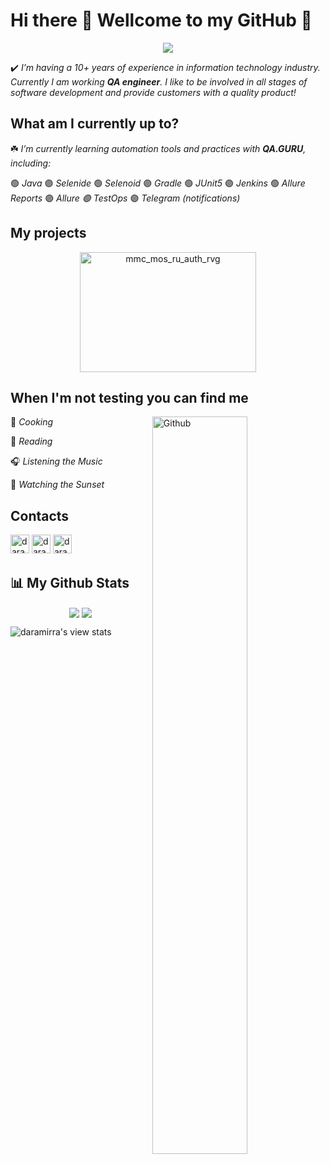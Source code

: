 # Hi there :herb: Wellcome to my GitHub :purple_heart:
<p align="center">
  <img src="https://readme-typing-svg.herokuapp.com?color=9152C0&size=30&center=true&vCenter=true&lines=Daria+Lapshinova;QA+engineer" />
</p>

:heavy_check_mark: *I’m having a 10+ years of experience in information technology industry. Currently I am working **QA engineer**. I like to be involved in all stages of software development and provide customers with a quality product!*

## What am I currently up to?
:shamrock:  *I’m currently learning automation tools and practices with **QA.GURU**, including:*

:green_circle: *Java* :purple_circle: *Selenide* :green_circle: *Selenoid* :purple_circle: *Gradle* :green_circle: *JUnit5* :purple_circle: *Jenkins* :green_circle: *Allure Reports* :purple_circle: *Allure :green_circle: TestOps* :purple_circle: *Telegram (notifications)*

## My projects
<p align="center">
  <a href="https://github.com/daramirra/mmc_mos_ru_auth_rvg"><img title="UI tests" width="282" src="https://denvercoder1-github-readme-stats.vercel.app/api/pin/?username=daramirra&repo=mmc_mos_ru_auth_rvg&theme=buefy&border_color=9152C0&title_color=9152C0&text_color=20793B&icon_color=9152C0&show_icons=false" alt="mmc_mos_ru_auth_rvg"  height="192px" ></a> 
  </p>
  <!--
    <a href="https://github.com/daramirra/mmc_mos_ru_auth_rvg"><img width="282" src="https://denvercoder1-github-readme-stats.vercel.app/api/pin/?username=daramirra&repo=mmc_mos_ru_auth_rvg&theme=buefy&border_color=9152C0&title_color=9152C0&text_color=20793B&icon_color=9152C0&show_icons=false" alt="mmc_mos_ru_auth_rvg"  height="192px" ></a>
    <a href="https://github.com/daramirra/mmc_mos_ru_auth_rvg"><img width="282" src="https://denvercoder1-github-readme-stats.vercel.app/api/pin/?username=daramirra&repo=mmc_mos_ru_auth_rvg&theme=buefy&border_color=9152C0&title_color=9152C0&text_color=20793B&icon_color=9152C0&show_icons=false" alt="mmc_mos_ru_auth_rvg"  height="192px" ></a>
</p>
<p align="left">
  <a href="https://github.com/daramirra?tab=repositories&sort=stargazers"><img alt="All Repositories" title="All Repositories" src="https://custom-icon-badges.herokuapp.com/badge/-All%20Repos-20793B?style=for-the-badge&logoColor=white&logo=repo"/></a>
</p>
-->

## When I'm not testing you can find me

<img width="55%" align="right" alt="Github" src="https://raw.githubusercontent.com/onimur/.github/master/.resources/git-header.svg" />

:mushroom: *Cooking*

:open_book: *Reading*

:headphones: *Listening the Music*

:purple_heart: *Watching the Sunset*

## Contacts
[<img title="Github" alt="daramirra | Github" width="30px" src="https://github.githubassets.com/favicons/favicon.svg">](https://github.com/daramirra)
[<img title="Telegram" alt="daramirra | Telegram" width="30px" src="https://telegram.org/favicon.ico">](https://t.me/daramirra) 
[<img title="Instagram" alt="daramirra | Instagram" width="30px" src="https://www.instagram.com/static/images/ico/favicon-192.png/68d99ba29cc8.png">](https://www.instagram.com/daramira)

## :bar_chart: My Github Stats

<p align="center">
<a href="https://github.com/daramirra/github-readme-stats"><img align="center" src="https://github-readme-stats.vercel.app/api?username=daramirra&show_icons=true&line_height=20&icon_color=1CC074&include_all_commits=true&theme=buefy&hide_border=true"/></a> 
<a href="https://github.com/daramirra/github-readme-stats"><img align="center" src="https://github-readme-stats.vercel.app/api/top-langs/?username=daramirra&line_height=20&layout=compact&theme=buefy&hide_border=true" /></a>
</p>

![daramirra's view stats](https://komarev.com/ghpvc/?username=daramirra&style=flat-square&color=9152C0)

<!--
- ⚡ Fun fact: ...
![daramirra's view stats](https://komarev.com/ghpvc/?username=daramirra-gh&color=blueviolet&style=flat)
<p align="center"> 
    <a href="https://github.com/daramirra?tab=repositories&sort=stargazers">
    <img alt="total stars" title="Total stars on GitHub" src="https://custom-icon-badges.herokuapp.com/badge/dynamic/json?logo=star&color=55960c&labelColor=488207&label=Stars&style=for-the-badge&query=%24.stars&url=https://api.github-star-counter.workers.dev/user/daramirra"/></a>
  <a href="https://github.com/daramirra/">
    <img alt="views" title="GitHub profile views" src="https://viewcountxero.000webhostapp.com/"/></a>
<a href="https://github.com/daramirra?tab=followers">
    <img alt="followers" title="Follow me on Github" src="https://custom-icon-badges.herokuapp.com/github/followers/daramirra?color=236ad3&labelColor=1155ba&style=for-the-badge&logo=person-add&label=Follow&logoColor=white"/></a>
</p>

| <a href="https://github.com/daramirra/github-readme-stats"><img align="center" src="https://github-readme-stats.vercel.app/api?username=daramirra&show_icons=true&line_height=20&icon_color=1CC074&include_all_commits=true&theme=buefy&hide_border=true"/></a> | <a href="https://github.com/daramirra/github-readme-stats"><img align="center" src="https://github-readme-stats.vercel.app/api/top-langs/?username=daramirra&line_height=20&layout=compact&theme=buefy&hide_border=true" /></a> |
| ------------- | ------------- |
-->
